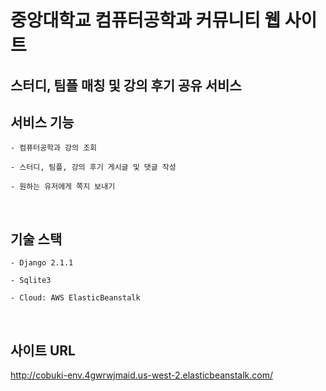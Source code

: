 중앙대학교 컴퓨터공학과 커뮤니티 웹 사이트
=

스터디, 팀플 매칭 및 강의 후기 공유 서비스
-

## 서비스 기능

```
- 컴퓨터공학과 강의 조회

- 스터디, 팀플, 강의 후기 게시글 및 댓글 작성

- 원하는 유저에게 쪽지 보내기
```
<br>

## 기술 스택

```
- Django 2.1.1

- Sqlite3

- Cloud: AWS ElasticBeanstalk
```
<br>


## 사이트 URL


http://cobuki-env.4gwrwjmaid.us-west-2.elasticbeanstalk.com/
